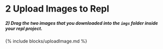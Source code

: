 # 2 Upload Images to Repl

##### 2) Drag the two images that you downloaded into the `imgs` folder inside your repl project.

{% include blocks/uploadImage.md %}